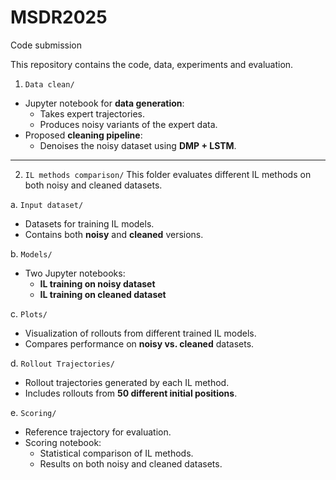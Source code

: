 # MSDR2025
Code submission


This repository contains the code, data, experiments and evaluation.

1. `Data clean/`
  - Jupyter notebook for **data generation**:
    - Takes expert trajectories.
    - Produces noisy variants of the expert data.
  - Proposed **cleaning pipeline**:
    - Denoises the noisy dataset using **DMP + LSTM**.

---

2. `IL methods comparison/`
This folder evaluates different IL methods on both noisy and cleaned datasets.

a. `Input dataset/`
- Datasets for training IL models.
- Contains both **noisy** and **cleaned** versions.

b. `Models/`
- Two Jupyter notebooks:
  - **IL training on noisy dataset**
  - **IL training on cleaned dataset**

c. `Plots/`
- Visualization of rollouts from different trained IL models.
- Compares performance on **noisy vs. cleaned** datasets.

d. `Rollout Trajectories/`
- Rollout trajectories generated by each IL method.
- Includes rollouts from **50 different initial positions**.

e. `Scoring/`
- Reference trajectory for evaluation.
- Scoring notebook:
  - Statistical comparison of IL methods.
  - Results on both noisy and cleaned datasets.


